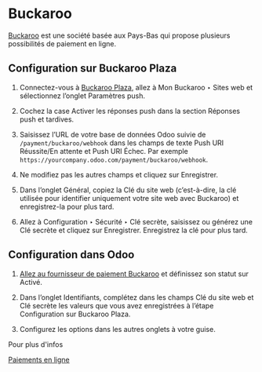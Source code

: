 # Buckaroo

[Buckaroo](https://www.buckaroo.eu/) est une société basée aux Pays-Bas qui
propose plusieurs possibilités de paiement en ligne.

## Configuration sur Buckaroo Plaza

  1. Connectez-vous à [Buckaroo Plaza](https://plaza.buckaroo.nl), allez à Mon Buckaroo ‣ Sites web et sélectionnez l’onglet Paramètres push.

  2. Cochez la case Activer les réponses push dans la section Réponses push et tardives.

  3. Saisissez l’URL de votre base de données Odoo suivie de `/payment/buckaroo/webhook` dans les champs de texte Push URI Réussite/En attente et Push URI Échec. Par exemple `https://yourcompany.odoo.com/payment/buckaroo/webhook`.

  4. Ne modifiez pas les autres champs et cliquez sur Enregistrer.

  5. Dans l’onglet Général, copiez la Clé du site web (c’est-à-dire, la clé utilisée pour identifier uniquement votre site web avec Buckaroo) et enregistrez-la pour plus tard.

  6. Allez à Configuration ‣ Sécurité ‣ Clé secrète, saisissez ou générez une Clé secrète et cliquez sur Enregistrer. Enregistrez la clé pour plus tard.

## Configuration dans Odoo

  1. [Allez au fournisseur de paiement Buckaroo](../payment_providers.html#payment-providers-add-new) et définissez son statut sur Activé.

  2. Dans l’onglet Identifiants, complétez dans les champs Clé du site web et Clé secrète les valeurs que vous avez enregistrées à l’étape Configuration sur Buckaroo Plaza.

  3. Configurez les options dans les autres onglets à votre guise.

Pour plus d'infos

[Paiements en ligne](../payment_providers.html)


